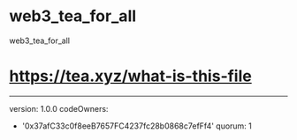 # web3_tea_for_all
web3_tea_for_all
# https://tea.xyz/what-is-this-file
---
version: 1.0.0
codeOwners:
  - '0x37afC33c0f8eeB7657FC4237fc28b0868c7efFf4'
quorum: 1
